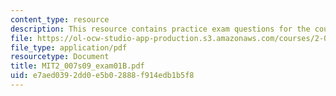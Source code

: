 ```yaml
---
content_type: resource
description: This resource contains practice exam questions for the course.
file: https://ol-ocw-studio-app-production.s3.amazonaws.com/courses/2-007-design-and-manufacturing-i-spring-2009/e7aed0392dd0e5b02888f914edb1b5f8_MIT2_007s09_exam01B.pdf
file_type: application/pdf
resourcetype: Document
title: MIT2_007s09_exam01B.pdf
uid: e7aed039-2dd0-e5b0-2888-f914edb1b5f8
---
```

